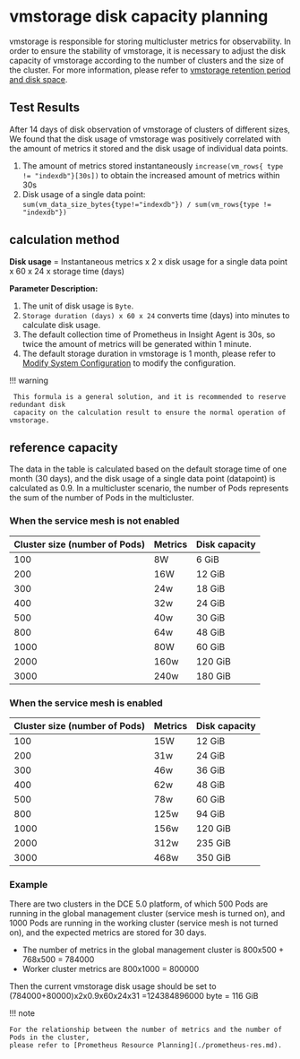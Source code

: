 # vmstorage disk capacity planning

vmstorage is responsible for storing multicluster metrics for observability.
In order to ensure the stability of vmstorage, it is necessary to adjust the disk capacity
of vmstorage according to the number of clusters and the size of the cluster.
For more information, please refer to [vmstorage retention period and disk space](https://docs.victoriametrics.com/guides/understand-your-setup-size.html?highlight=datapoint#retention-perioddisk-space).

## Test Results

After 14 days of disk observation of vmstorage of clusters of different sizes,
We found that the disk usage of vmstorage was positively correlated with the
amount of metrics it stored and the disk usage of individual data points.

1. The amount of metrics stored instantaneously `increase(vm_rows{ type != "indexdb"}[30s])`
    to obtain the increased amount of metrics within 30s
2. Disk usage of a single data point: `sum(vm_data_size_bytes{type!="indexdb"}) / sum(vm_rows{type != "indexdb"})`

## calculation method

**Disk usage** = Instantaneous metrics x 2 x disk usage for a single data point x 60 x 24 x storage time (days)

**Parameter Description:**

1. The unit of disk usage is `Byte`.
2. `Storage duration (days) x 60 x 24` converts time (days) into minutes to calculate disk usage.
3. The default collection time of Prometheus in Insight Agent is 30s, so twice the amount of metrics
    will be generated within 1 minute.
4. The default storage duration in vmstorage is 1 month, please refer to
    [Modify System Configuration](../../user-guide/system-config/modify-config.md) to modify the configuration.

!!! warning

     This formula is a general solution, and it is recommended to reserve redundant disk
     capacity on the calculation result to ensure the normal operation of vmstorage.

## reference capacity

The data in the table is calculated based on the default storage time of one month (30 days),
and the disk usage of a single data point (datapoint) is calculated as 0.9.
In a multicluster scenario, the number of Pods represents the sum of the number of Pods in the multicluster.

### When the service mesh is not enabled

| Cluster size (number of Pods) | Metrics | Disk capacity |
| ----------------- | ------ | -------- |
| 100 | 8W | 6 GiB |
| 200 | 16W | 12 GiB |
| 300 | 24w | 18 GiB |
| 400 | 32w | 24 GiB |
| 500 | 40w | 30 GiB |
| 800 | 64w | 48 GiB |
| 1000 | 80W | 60 GiB |
| 2000 | 160w | 120 GiB |
| 3000 | 240w | 180 GiB |

### When the service mesh is enabled

| Cluster size (number of Pods) | Metrics | Disk capacity |
| ----------------- | ------ | -------- |
| 100 | 15W | 12 GiB |
| 200 | 31w | 24 GiB |
| 300 | 46w | 36 GiB |
| 400 | 62w | 48 GiB |
| 500 | 78w | 60 GiB |
| 800 | 125w | 94 GiB |
| 1000 | 156w | 120 GiB |
| 2000 | 312w | 235 GiB |
| 3000 | 468w | 350 GiB |

### Example

There are two clusters in the DCE 5.0 platform, of which 500 Pods are running in the global management cluster
(service mesh is turned on), and 1000 Pods are running in the working cluster (service mesh is not turned on), and the expected metrics are stored for 30 days.

- The number of metrics in the global management cluster is 800x500 + 768x500 = 784000
- Worker cluster metrics are 800x1000 = 800000

Then the current vmstorage disk usage should be set to (784000+80000)x2x0.9x60x24x31 =124384896000 byte = 116 GiB

!!! note

    For the relationship between the number of metrics and the number of Pods in the cluster,
    please refer to [Prometheus Resource Planning](./prometheus-res.md).
